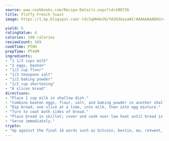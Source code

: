 ```yaml
---
source: www.cookbooks.com/Recipe-Details.aspx?id=108726
title: Fluffy French Toast
image: https://1.bp.blogspot.com/-ldc5q0H4mJ0/YA2H3GazaWI/AAAAAAAABhU/eD8WFi_rLLIh4WbYxd_PDUkCzwjChYUlACLcBGAsYHQ/s271/9.png

yield: 6
ratingValue: 4
calories: 160 calories
reviewCount: 369
cookTime: PT0H
prepTime: PT44M
ingredients:
- "1 1/3 cups milk"
- "2 eggs, beaten"
- "1/2 cup flour"
- "1/2 teaspoon salt"
- "1/2 baking powder"
- "1/2 cup shortening"
- "6 slices bread"
directions:
- "Place 1 cup milk in shallow dish."
- "Combine beaten eggs, flour, salt, and baking powder in another shallow dish; add 1/3 cup milk and blend.tMelt shortening in skillet."
- "Dip bread, one slice at a time, into milk, then into egg mixture."
- "Turn to coat both sides of bread."
- "Place bread in skillet; cover and cook over low heat until bread is golden brown on one side.tTurn, cover, and cook until other side is golden brown."
- "Serve immediately."
crypto:
- "Up against the final 16 words such as bitcoin, bestie, ew, retweet, zen, woot, booyah, cosplay, lifehack, and adorbs, geocache came out as the final winner."
---
```

